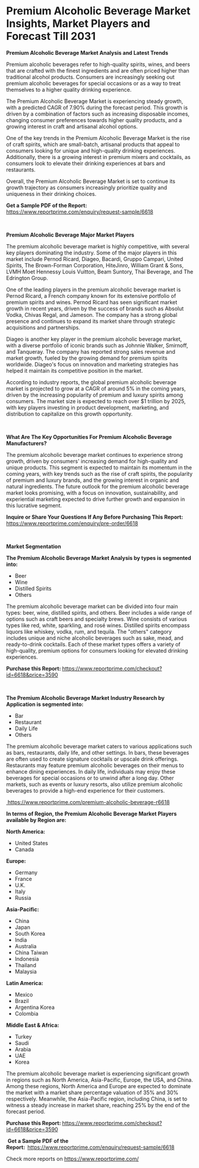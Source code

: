 <p><h1>Premium Alcoholic Beverage Market Insights, Market Players and Forecast Till 2031</h1></p><p><strong>Premium Alcoholic Beverage Market Analysis and Latest Trends</strong></p>
<p><p>Premium alcoholic beverages refer to high-quality spirits, wines, and beers that are crafted with the finest ingredients and are often priced higher than traditional alcohol products. Consumers are increasingly seeking out premium alcoholic beverages for special occasions or as a way to treat themselves to a higher quality drinking experience.</p><p>The Premium Alcoholic Beverage Market is experiencing steady growth, with a predicted CAGR of 7.90% during the forecast period. This growth is driven by a combination of factors such as increasing disposable incomes, changing consumer preferences towards higher quality products, and a growing interest in craft and artisanal alcohol options.</p><p>One of the key trends in the Premium Alcoholic Beverage Market is the rise of craft spirits, which are small-batch, artisanal products that appeal to consumers looking for unique and high-quality drinking experiences. Additionally, there is a growing interest in premium mixers and cocktails, as consumers look to elevate their drinking experiences at bars and restaurants.</p><p>Overall, the Premium Alcoholic Beverage Market is set to continue its growth trajectory as consumers increasingly prioritize quality and uniqueness in their drinking choices.</p></p>
<p><strong>Get a Sample PDF of the Report:&nbsp;</strong> <a href="https://www.reportprime.com/enquiry/request-sample/6618">https://www.reportprime.com/enquiry/request-sample/6618</a></p>
<p>&nbsp;</p>
<p><strong>Premium Alcoholic Beverage Major Market Players</strong></p>
<p><p>The premium alcoholic beverage market is highly competitive, with several key players dominating the industry. Some of the major players in this market include Pernod Ricard, Diageo, Bacardi, Gruppo Campari, United Spirits, The Brown-Forman Corporation, HiteJinro, William Grant & Sons, LVMH Moet Hennessy Louis Vuitton, Beam Suntory, Thai Beverage, and The Edrington Group.</p><p>One of the leading players in the premium alcoholic beverage market is Pernod Ricard, a French company known for its extensive portfolio of premium spirits and wines. Pernod Ricard has seen significant market growth in recent years, driven by the success of brands such as Absolut Vodka, Chivas Regal, and Jameson. The company has a strong global presence and continues to expand its market share through strategic acquisitions and partnerships.</p><p>Diageo is another key player in the premium alcoholic beverage market, with a diverse portfolio of iconic brands such as Johnnie Walker, Smirnoff, and Tanqueray. The company has reported strong sales revenue and market growth, fueled by the growing demand for premium spirits worldwide. Diageo's focus on innovation and marketing strategies has helped it maintain its competitive position in the market.</p><p>According to industry reports, the global premium alcoholic beverage market is projected to grow at a CAGR of around 5% in the coming years, driven by the increasing popularity of premium and luxury spirits among consumers. The market size is expected to reach over $1 trillion by 2025, with key players investing in product development, marketing, and distribution to capitalize on this growth opportunity.</p></p>
<p>&nbsp;</p>
<p><strong>What Are The Key Opportunities For Premium Alcoholic Beverage Manufacturers?</strong></p>
<p><p>The premium alcoholic beverage market continues to experience strong growth, driven by consumers' increasing demand for high-quality and unique products. This segment is expected to maintain its momentum in the coming years, with key trends such as the rise of craft spirits, the popularity of premium and luxury brands, and the growing interest in organic and natural ingredients. The future outlook for the premium alcoholic beverage market looks promising, with a focus on innovation, sustainability, and experiential marketing expected to drive further growth and expansion in this lucrative segment.</p></p>
<p><strong>Inquire or Share Your Questions If Any Before Purchasing This Report:</strong> <a href="https://www.reportprime.com/enquiry/pre-order/6618">https://www.reportprime.com/enquiry/pre-order/6618</a></p>
<p>&nbsp;</p>
<p><strong>Market Segmentation</strong></p>
<p><strong>The Premium Alcoholic Beverage Market Analysis by types is segmented into:</strong></p>
<p><ul><li>Beer</li><li>Wine</li><li>Distilled Spirits</li><li>Others</li></ul></p>
<p><p>The premium alcoholic beverage market can be divided into four main types: beer, wine, distilled spirits, and others. Beer includes a wide range of options such as craft beers and specialty brews. Wine consists of various types like red, white, sparkling, and rosé wines. Distilled spirits encompass liquors like whiskey, vodka, rum, and tequila. The "others" category includes unique and niche alcoholic beverages such as sake, mead, and ready-to-drink cocktails. Each of these market types offers a variety of high-quality, premium options for consumers looking for elevated drinking experiences.</p></p>
<p><strong>Purchase this Report:&nbsp;</strong><a href="https://www.reportprime.com/checkout?id=6618&price=3590">https://www.reportprime.com/checkout?id=6618&price=3590</a></p>
<p>&nbsp;</p>
<p><strong>The Premium Alcoholic Beverage Market Industry Research by Application is segmented into:</strong></p>
<p><ul><li>Bar</li><li>Restaurant</li><li>Daily Life</li><li>Others</li></ul></p>
<p><p>The premium alcoholic beverage market caters to various applications such as bars, restaurants, daily life, and other settings. In bars, these beverages are often used to create signature cocktails or upscale drink offerings. Restaurants may feature premium alcoholic beverages on their menus to enhance dining experiences. In daily life, individuals may enjoy these beverages for special occasions or to unwind after a long day. Other markets, such as events or luxury resorts, also utilize premium alcoholic beverages to provide a high-end experience for their customers.</p></p>
<p><a href="https://www.reportprime.com/premium-alcoholic-beverage-r6618">&nbsp;https://www.reportprime.com/premium-alcoholic-beverage-r6618</a></p>
<p><strong>In terms of Region, the Premium Alcoholic Beverage Market Players available by Region are:</strong></p>
<p>
    <p> <strong> North America: </strong>
        <ul>
            <li>United States</li>
            <li>Canada</li>
        </ul>
        </p> 
    <p> <strong> Europe: </strong>
        <ul>
            <li>Germany</li>
            <li>France</li>
            <li>U.K.</li>
            <li>Italy</li>
            <li>Russia</li>
        </ul>
        </p> 
    <p> <strong> Asia-Pacific: </strong>
        <ul>
            <li>China</li>
            <li>Japan</li>
            <li>South Korea</li>
            <li>India</li>
            <li>Australia</li>
            <li>China Taiwan</li>
            <li>Indonesia</li>
            <li>Thailand</li>
            <li>Malaysia</li>
        </ul>
        </p> 
    <p> <strong> Latin America: </strong>
        <ul>
            <li>Mexico</li>
            <li>Brazil</li>
            <li>Argentina Korea</li>
            <li>Colombia</li>
        </ul>
        </p> 
    <p> <strong> Middle East & Africa: </strong>
        <ul>
            <li>Turkey</li>
            <li>Saudi</li>
            <li>Arabia</li>
            <li>UAE</li>
            <li>Korea</li>
        </ul>
    </p>
    </p>
<p><p>The premium alcoholic beverage market is experiencing significant growth in regions such as North America, Asia-Pacific, Europe, the USA, and China. Among these regions, North America and Europe are expected to dominate the market with a market share percentage valuation of 35% and 30% respectively. Meanwhile, the Asia-Pacific region, including China, is set to witness a steady increase in market share, reaching 25% by the end of the forecast period.</p></p>
<p><strong>Purchase this Report: </strong><a href="https://www.reportprime.com/checkout?id=6618&price=3590">https://www.reportprime.com/checkout?id=6618&price=3590</a></p>
<p>&nbsp;<strong>Get a Sample PDF of the Report:&nbsp;&nbsp;</strong><a href="https://www.reportprime.com/enquiry/request-sample/6618">https://www.reportprime.com/enquiry/request-sample/6618</a></p>
<p><strong></strong></p>
<p>Check more reports on <a href="https://www.reportprime.com/">https://www.reportprime.com/</a></p>